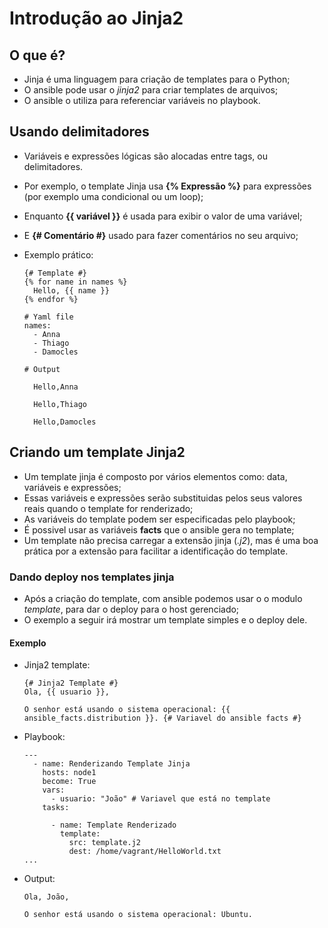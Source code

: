 # Introdução ao Jinja2

## O que é?

+ Jinja é uma linguagem para criação de templates para o Python;
+ O ansible pode usar o *jinja2* para criar templates de arquivos;
+ O ansible o utiliza para referenciar variáveis no playbook.

## Usando delimitadores

+ Variáveis e expressões lógicas são alocadas entre tags, ou delimitadores.
+ Por exemplo, o template Jinja usa **{% Expressão %}** para expressões (por exemplo uma condicional ou um loop); 
+ Enquanto **{{ variável }}** é usada para exibir o valor de uma variável;
+ E **{# Comentário #}** usado para fazer comentários no seu arquivo;
+ Exemplo prático:
  
  ```jinja2exmaple
  {# Template #}
  {% for name in names %}
    Hello, {{ name }}
  {% endfor %}

  # Yaml file
  names:
    - Anna
    - Thiago
    - Damocles

  # Output
  
    Hello,Anna

    Hello,Thiago

    Hello,Damocles
  ```

## Criando um template Jinja2

+ Um template jinja é composto por vários elementos como: data, variáveis e expressões;
+ Essas variáveis e expressões serão substituidas pelos seus valores reais quando o template for renderizado;
+ As variáveis do template podem ser especificadas pelo playbook;
+ É possivel usar as variáveis **facts** que o ansible gera no template;
+ Um template não precisa carregar a extensão jinja (*.j2*), mas é uma boa prática por a extensão para facilitar a identificação do template. 

### Dando deploy nos templates jinja

+ Após a criação do template, com ansible podemos usar o o modulo *template*, para dar o deploy para o host gerenciado;
+ O exemplo a seguir irá mostrar um template simples e o deploy dele.

#### Exemplo

+ Jinja2 template:
  
  ```jinjaTemplate
  {# Jinja2 Template #}
  Ola, {{ usuario }},
 
  O senhor está usando o sistema operacional: {{ ansible_facts.distribution }}. {# Variavel do ansible facts #}
  ```

+ Playbook:

  ```playbookTemplate
  ---       
    - name: Renderizando Template Jinja
      hosts: node1
      become: True
      vars:
        - usuario: "João" # Variavel que está no template
      tasks:
          
        - name: Template Renderizado
          template:
            src: template.j2
            dest: /home/vagrant/HelloWorld.txt
  ...
  ```

+ Output:

  ```templateOutput
  Ola, João,

  O senhor está usando o sistema operacional: Ubuntu.
  ```


